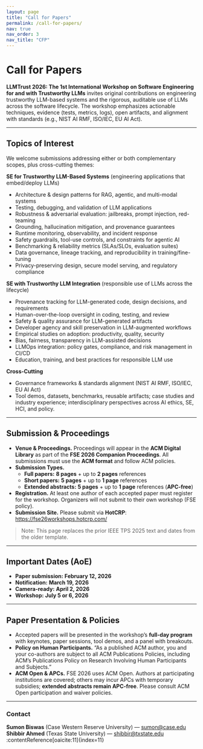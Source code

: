 ```yaml
---
layout: page
title: "Call for Papers"
permalink: /call-for-papers/
nav: true
nav_order: 3
nav_title: "CFP"
---
```


# Call for Papers

**LLMTrust 2026: The 1st International Workshop on Software Engineering for and with Trustworthy LLMs** invites original contributions on engineering trustworthy LLM-based systems and the rigorous, auditable use of LLMs across the software lifecycle. The workshop emphasizes actionable techniques, evidence (tests, metrics, logs), open artifacts, and alignment with standards (e.g., NIST AI RMF, ISO/IEC, EU AI Act). 

---

## Topics of Interest

We welcome submissions addressing either or both complementary scopes, plus cross-cutting themes: 

**SE for Trustworthy LLM-Based Systems** (engineering applications that embed/deploy LLMs)
- Architecture & design patterns for RAG, agentic, and multi-modal systems  
- Testing, debugging, and validation of LLM applications  
- Robustness & adversarial evaluation: jailbreaks, prompt injection, red-teaming  
- Grounding, hallucination mitigation, and provenance guarantees  
- Runtime monitoring, observability, and incident response  
- Safety guardrails, tool-use controls, and constraints for agentic AI  
- Benchmarking & reliability metrics (SLAs/SLOs, evaluation suites)  
- Data governance, lineage tracking, and reproducibility in training/fine-tuning  
- Privacy-preserving design, secure model serving, and regulatory compliance  

**SE with Trustworthy LLM Integration** (responsible use of LLMs across the lifecycle)
- Provenance tracking for LLM-generated code, design decisions, and requirements  
- Human-over-the-loop oversight in coding, testing, and review  
- Safety & quality assurance for LLM-generated artifacts  
- Developer agency and skill preservation in LLM-augmented workflows  
- Empirical studies on adoption: productivity, quality, security  
- Bias, fairness, transparency in LLM-assisted decisions  
- LLMOps integration: policy gates, compliance, and risk management in CI/CD  
- Education, training, and best practices for responsible LLM use  

**Cross-Cutting**
- Governance frameworks & standards alignment (NIST AI RMF, ISO/IEC, EU AI Act)  
- Tool demos, datasets, benchmarks, reusable artifacts; case studies and industry experience; interdisciplinary perspectives across AI ethics, SE, HCI, and policy.  

---

## Submission & Proceedings

- **Venue & Proceedings.** Proceedings will appear in the **ACM Digital Library** as part of the **FSE 2026 Companion Proceedings**. All submissions must use the **ACM format** and follow ACM policies.  
- **Submission Types.**  
  - **Full papers:** **8 pages** + up to **2 pages** references  
  - **Short papers:** **5 pages** + up to **1 page** references  
  - **Extended abstracts:** **5 pages** + up to **1 page** references (**APC-free**) 
- **Registration.** At least one author of each accepted paper must register for the workshop. Organizers will not submit to their own workshop (FSE policy). 
- **Submission Site.** Please submit via **HotCRP**: https://fse26workshops.hotcrp.com/ 

> Note: This page replaces the prior IEEE TPS 2025 text and dates from the older template. 

---

## Important Dates (AoE)

- **Paper submission:** **February 12, 2026**  
- **Notification:** **March 19, 2026**  
- **Camera-ready:** **April 2, 2026**  
- **Workshop:** **July 5 or 6, 2026** 

---

## Paper Presentation & Policies

- Accepted papers will be presented in the workshop’s **full-day program** with keynotes, paper sessions, tool demos, and a panel with breakouts. 
- **Policy on Human Participants.** “As a published ACM author, you and your co-authors are subject to all ACM Publications Policies, including ACM’s Publications Policy on Research Involving Human Participants and Subjects.” 
- **ACM Open & APCs.** FSE 2026 uses ACM Open. Authors at participating institutions are covered; others may incur APCs with temporary subsidies; **extended abstracts remain APC-free**. Please consult ACM Open participation and waiver policies. 

---

### Contact

**Sumon Biswas** (Case Western Reserve University) — sumon@case.edu  
**Shibbir Ahmed** (Texas State University) — shibbir@txstate.edu :contentReference[oaicite:11]{index=11}
